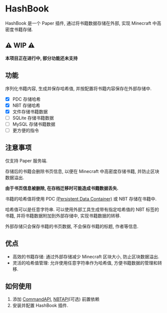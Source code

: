 # HashBook

HashBook 是一个 Paper 插件, 通过将书籍数据存储在外部, 实现 Minecraft 中高密度书籍存储.

## :warning: WIP :warning:

**本项目正在进行中, 部分功能还未支持**

## 功能

序列化书籍内容, 生成并保存哈希值, 并按配置将书籍内容保存在外部存储中.

- [x] PDC 存储哈希
- [x] NBT 存储哈希
- [x] 文件存储书籍数据
- [ ] SQLite 存储书籍数据
- [ ] MySQL 存储书籍数据
- [ ] 更方便的指令

## 注意事项

仅支持 Paper 服务端.

存储后的书籍会删除书页信息, 以便在 Minecraft 中高密度存储书籍, 并防止区块数据溢出.

**由于书页信息被删除, 在存档迁移时可能造成书籍数据丢失.**

书籍的哈希值将使用 PDC [(Persistent Data Container)](https://docs.papermc.io/paper/dev/pdc) 或 NBT 存储在书籍中.

哈希值可以是任意字符串. 可以使用外部工具生成带有指定哈希值的 NBT 标签的书籍, 并将书籍数据附加到外部存储中, 实现书籍数据的转移.

外部存储只会保存书籍的书页数据, 不会保存书籍的标题, 作者等信息.

## 优点

- 高效的书籍存储: 通过外部存储减少 Minecraft 区块大小, 防止区块数据溢出.
- 灵活的哈希值管理: 允许使用任意字符串作为哈希值, 方便书籍数据的管理和转移.

## 如何使用

1. 添加 [CommandAPI](https://www.spigotmc.org/resources/api-commandapi-1-16-5-1-20-6.62353/),
   [NBTAPI](https://www.spigotmc.org/resources/nbt-api.7939/)(可选) 前置依赖
2. 安装并配置 HashBook 插件.
